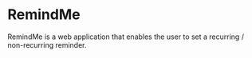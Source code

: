 # RemindMe

RemindMe is a web application that enables the user to set a recurring / non-recurring reminder.
